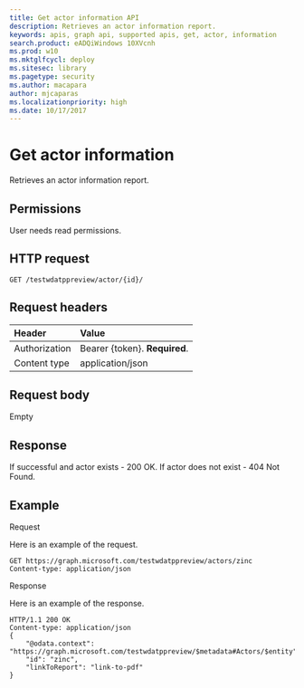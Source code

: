 ```yaml
---
title: Get actor information API
description: Retrieves an actor information report. 
keywords: apis, graph api, supported apis, get, actor, information
search.product: eADQiWindows 10XVcnh
ms.prod: w10
ms.mktglfcycl: deploy
ms.sitesec: library
ms.pagetype: security
ms.author: macapara
author: mjcaparas
ms.localizationpriority: high
ms.date: 10/17/2017
---
```


# Get actor information 
Retrieves an actor information report. 

## Permissions
User needs read permissions.

## HTTP request
```
GET /testwdatppreview/actor/{id}/
```

## Request headers

Header | Value 
:---|:---
Authorization | Bearer {token}. **Required**.
Content type | application/json


## Request body
Empty

## Response
If successful and actor exists - 200 OK. 
If actor does not exist - 404 Not Found.


## Example

Request

Here is an example of the request.

```
GET https://graph.microsoft.com/testwdatppreview/actors/zinc
Content-type: application/json
```

Response

Here is an example of the response.


```
HTTP/1.1 200 OK
Content-type: application/json
{
    "@odata.context": "https://graph.microsoft.com/testwdatppreview/$metadata#Actors/$entity",
    "id": "zinc",
    "linkToReport": "link-to-pdf"
}
```
